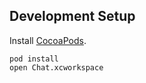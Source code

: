 ## Development Setup

Install [CocoaPods](https://cocoapods.org/).

```
pod install
open Chat.xcworkspace
```
